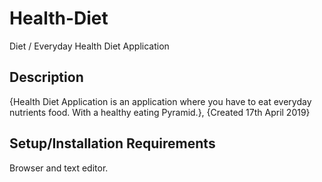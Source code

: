 # Health-Diet

Diet / Everyday Health Diet Application

## Description
  
{Health Diet Application is an application where you have to eat everyday  nutrients food. With a healthy eating Pyramid.}, {Created 17th April 2019}

## Setup/Installation Requirements
  
  Browser and text editor.